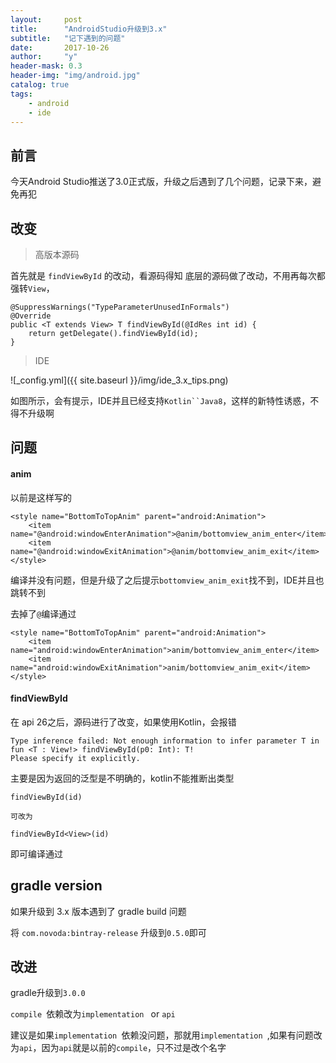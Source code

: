 ```yaml
---
layout:     post
title:      "AndroidStudio升级到3.x"
subtitle:   "记下遇到的问题"
date:       2017-10-26
author:     "y"
header-mask: 0.3
header-img: "img/android.jpg"
catalog: true
tags:
    - android
    - ide
---
```




## 前言

今天Android Studio推送了3.0正式版，升级之后遇到了几个问题，记录下来，避免再犯


## 改变

> 高版本源码

首先就是 `findViewById` 的改动，看源码得知
底层的源码做了改动，不用再每次都强转`View`，


    @SuppressWarnings("TypeParameterUnusedInFormals")
    @Override
    public <T extends View> T findViewById(@IdRes int id) {
        return getDelegate().findViewById(id);
    }
   
> IDE

![_config.yml]({{ site.baseurl }}/img/ide_3.x_tips.png)

如图所示，会有提示，IDE并且已经支持`Kotlin``Java8`，这样的新特性诱惑，不得不升级啊

## 问题

#### anim

以前是这样写的

    <style name="BottomToTopAnim" parent="android:Animation">
        <item name="@android:windowEnterAnimation">@anim/bottomview_anim_enter</item>
        <item name="@android:windowExitAnimation">@anim/bottomview_anim_exit</item>
    </style>

编译并没有问题，但是升级了之后提示`bottomview_anim_exit`找不到，IDE并且也跳转不到

去掉了`@`编译通过

    <style name="BottomToTopAnim" parent="android:Animation">
        <item name="android:windowEnterAnimation">anim/bottomview_anim_enter</item>
        <item name="android:windowExitAnimation">anim/bottomview_anim_exit</item>
    </style>
    
#### findViewById

在 api 26之后，源码进行了改变，如果使用Kotlin，会报错

	Type inference failed: Not enough information to infer parameter T in fun <T : View!> findViewById(p0: Int): T!
	Please specify it explicitly.
	
主要是因为返回的泛型是不明确的，kotlin不能推断出类型

	findViewById(id)
	
	可改为
	
	findViewById<View>(id)

即可编译通过

## gradle version

如果升级到 3.x 版本遇到了 gradle build 问题

将 `com.novoda:bintray-release` 升级到`0.5.0`即可
    
## 改进

gradle升级到`3.0.0`

`compile `依赖改为`implementation ` or `api`

建议是如果`implementation `依赖没问题，那就用`implementation `,如果有问题改为`api`，因为`api`就是以前的`compile`，只不过是改个名字




